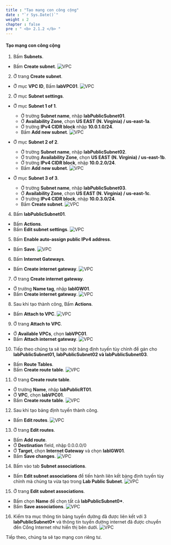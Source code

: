 ```yaml
---
title : "Tạo mạng con công cộng"
date : "`r Sys.Date()`"
weight : 2
chapter : false
pre : " <b> 2.1.2 </b> "
---
```


#### Tạo mạng con công cộng

1. Bấm **Subnets**.
  + Bấm **Create subnet**.
  ![VPC](/workshop-01-wordpress-deployment-on-eks/images/2.prerequisite/ws01-createvpc03.png)

2. Ở trang **Create subnet**.
  + Ở mục **VPC ID**, Bấm **labVPC01**.
  ![VPC](/workshop-01-wordpress-deployment-on-eks/images/2.prerequisite/ws01-createvpc04.png)

2. Ở mục **Subnet settings**.
  - Ở mục **Subnet 1 of 1**.
    + Ở trường **Subnet name**, nhập **labPublicSubnet01**.
    + Ở **Availability Zone**, chọn **US EAST (N. Virginia) / us-east-1a**.
    + Ở trường **IPv4 CIDR block** nhập **10.0.1.0/24**.
    + Bấm **Add new subnet**.
    ![VPC](/workshop-01-wordpress-deployment-on-eks/images/2.prerequisite/ws01-createvpc05.png)

  - Ở mục **Subnet 2 of 2**.
    + Ở trường **Subnet name**, nhập **labPublicSubnet02**.
    + Ở trường **Availability Zone**, chọn **US EAST (N. Virginia) / us-east-1b**.
    + Ở trường **IPv4 CIDR block**, nhập **10.0.2.0/24**.
    + Bấm **Add new subnet**.
    ![VPC](/workshop-01-wordpress-deployment-on-eks/images/2.prerequisite/ws01-createvpc06.png)

  - Ở mục **Subnet 3 of 3**.
    + Ở trường **Subnet name**, nhập **labPublicSubnet03**.
    + Ở **Availability Zone**, chọn **US EAST (N. Virginia) / us-east-1c**.
    + Ở trường **IPv4 CIDR block**, nhập **10.0.3.0/24**.
    + Bấm **Create subnet**.
    ![VPC](/workshop-01-wordpress-deployment-on-eks/images/2.prerequisite/ws01-createvpc07.png)

4. Bấm **labPublicSubnet01**.
  + Bấm **Actions**.
  + Bấm **Edit subnet settings**.
  ![VPC](/workshop-01-wordpress-deployment-on-eks/images/2.prerequisite/ws01-createvpc08.png)

5. Bấm **Enable auto-assign public IPv4 address**.
  + Bấm **Save**.
  ![VPC](/workshop-01-wordpress-deployment-on-eks/images/2.prerequisite/ws01-createvpc09.png)

6. Bấm **Internet Gateways**.
  + Bấm **Create internet gateway**.
  ![VPC](/workshop-01-wordpress-deployment-on-eks/images/2.prerequisite/ws01-createvpc10.png)

7. Ở trang **Create internet gateway**.
  + Ở trường **Name tag**, nhập **labIGW01**.
  + Bấm **Create internet gateway**.
  ![VPC](/workshop-01-wordpress-deployment-on-eks/images/2.prerequisite/ws01-createvpc11.png)

8. Sau khi tạo thành công, Bấm **Actions**.
  + Bấm **Attach to VPC**.
  ![VPC](/workshop-01-wordpress-deployment-on-eks/images/2.prerequisite/ws01-createvpc12.png)

9. Ở trang **Attach to VPC**.
  + Ở **Available VPCs**, chọn **labVPC01**.
  + Bấm **Attach internet gateway**.
  ![VPC](/workshop-01-wordpress-deployment-on-eks/images/2.prerequisite/ws01-createvpc13.png)

10. Tiếp theo chúng ta sẽ tạo một bảng định tuyến tùy chỉnh để gán cho **labPublicSubnet01, labPublicSubnet02 và labPublicSubnet03**.
  + Bấm **Route Tables**.
  + Bấm **Create route table**.
  ![VPC](/workshop-01-wordpress-deployment-on-eks/images/2.prerequisite/ws01-createvpc14.png)

11. Ở trang **Create route table**.
  + Ở trường **Name**, nhập **labPublicRT01**.
  + Ở **VPC**, chọn **labVPC01**.
  + Bấm **Create route table**.
  ![VPC](/workshop-01-wordpress-deployment-on-eks/images/2.prerequisite/ws01-createvpc15.png)

12. Sau khi tạo bảng định tuyến thành công.
  + Bấm **Edit routes**.
  ![VPC](/workshop-01-wordpress-deployment-on-eks/images/2.prerequisite/ws01-createvpc16.png)

13. Ở trang **Edit routes**.
  + Bấm **Add route**.
  + Ở **Destination** field, nhập 0.0.0.0/0
  + Ở **Target**, chọn **Internet Gateway** và chọn **labIGW01**.
  + Bấm **Save changes**.
  ![VPC](/workshop-01-wordpress-deployment-on-eks/images/2.prerequisite/ws01-createvpc17.png)

14. Bấm vào tab **Subnet associations**.
  + Bấm **Edit subnet associations** để tiến hành liên kết bảng định tuyến tùy chỉnh mà chúng ta vừa tạo trong **Lab Public Subnet**.
  ![VPC](/workshop-01-wordpress-deployment-on-eks/images/2.prerequisite/ws01-createvpc18.png)

15. Ở trang **Edit subnet associations**.
  + Bấm chọn **Name** để chọn tất cả **labPublicSubnet0\***.
  + Bấm **Save associations**.
  ![VPC](/workshop-01-wordpress-deployment-on-eks/images/2.prerequisite/ws01-createvpc19.png)

16. Kiểm tra mục thông tin bảng tuyến đường đã được liên kết với 3 **labPublicSubnet0\*** và thông tin tuyến đường internet đã được chuyển đến Cổng Internet như hiển thị bên dưới.
  ![VPC](/workshop-01-wordpress-deployment-on-eks/images/2.prerequisite/ws01-createvpc20.png)

Tiếp theo, chúng ta sẽ tạo mạng con riêng tư.